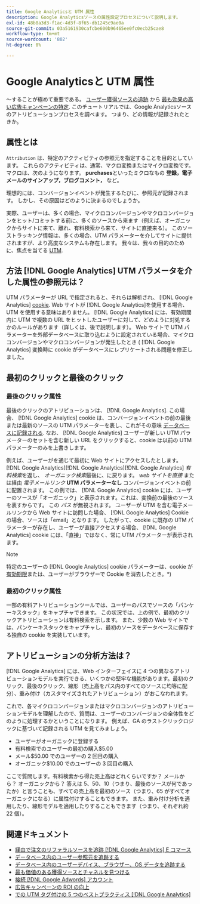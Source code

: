 ```yaml
---
title: Google Analyticsと UTM 属性
description: Google Analyticsソースの属性設定プロセスについて説明します。
exl-id: 48b8a3d3-f1ac-4d3f-8f65-db1245c9ae0a
source-git-commit: 03a5161930cafcbe600b96465ee0fc0ecb25cae8
workflow-type: tm+mt
source-wordcount: '802'
ht-degree: 0%

---
```


# Google Analyticsと UTM 属性

～することが極めて重要である。 [ユーザー獲得ソースの追跡](../../data-analyst/analysis/google-track-user-acq.md) から [最も効果の高い広告キャンペーンの特定](../../data-analyst/analysis/most-value-source-channel.md). このチュートリアルでは、Google Analyticsソースのアトリビューションプロセスを調べます。 つまり、どの情報が記録されたときか。

## 属性とは

`Attribution` は、特定のアクティビティの参照元を指定することを目的としています。 これらのアクティビティは、通常、マクロ変換またはマイクロ変換です。マクロは、次のようになります。 **purchases**&#x200B;といったミクロなもの **登録，電子メールのサインアップ，ブログコメント，** など。

理想的には、コンバージョンイベントが発生するたびに、参照元が記録されます。 しかし、その原因はどのように決まるのでしょうか。

実際、ユーザーは、多くの場合、マイクロコンバージョンやマクロコンバージョンをヒット/コミットする前に、多くのソースから来ます（例えば、オーガニックからサイトに来て、離れ、有料検索から来て、サイトに直接来る）。 このソーストラッキング情報は、多くの場合、UTM パラメーターを介してサイトに提供されますが、より高度なシステムも存在します。 我々は、我々の目的のために、焦点を当てる [UTM](https://support.google.com/analytics/answer/1033867?hl=en&amp;ref_topic=1032998).

## 方法 [!DNL Google Analytics] UTM パラメータを介した属性の参照元は？

UTM パラメーターが URL で指定されると、それらは解析され、 [!DNL Google Analytics] [cookie](https://en.wikipedia.org/wiki/HTTP_cookie). Web サイトが [!DNL Google Analytics]を使用する場合、UTM を使用する意味はありません。 [!DNL Google Analytics] には、有効期間内に UTM で複数の URL をヒットしたユーザーに対して、どのように対処するかのルールがあります（詳しくは、後で説明します）。 Web サイトで UTM パラメーターを外部データベースに取り込むように設定されている場合、マイクロコンバージョンやマクロコンバージョンが発生したとき ( [!DNL Google Analytics] 変換時に cookie がデータベースにレプリケートされる問題を修正しました。

## 最初のクリックと最後のクリック

### 最後のクリック属性

最後のクリックのアトリビューションは、 [!DNL Google Analytics]. この場合、 [!DNL Google Analytics] cookie は、コンバージョンイベントの前の最後または最新のソースの UTM パラメーターを表し、これがその意味 [データベースに記録される](../../data-analyst/analysis/google-track-user-acq.md). なお、 [!DNL Google Analytics] ユーザーが新しい UTM パラメーターのセットを含む新しい URL をクリックすると、cookie は以前の UTM パラメーターのみを上書きします。

例えば、ユーザーがを通じて最初に Web サイトにアクセスしたとします。 [!DNL Google Analytics][!DNL Google Analytics][!DNL Google Analytics] *有料検索*&#x200B;を返し、 *オーガニック検索*&#x200B;最後に、に戻ります。 *web サイトを直接* または経由 *電子メールリンク* **UTM パラメーターなし** コンバージョンイベントの前に配置されます。 この例では、 [!DNL Google Analytics] cookie には、ユーザーのソースが「オーガニック」と表示されます。これは、変換前の最後のソースを表すからです。 この *パス* が無視されます。 ユーザーが UTM を含む電子メールリンクから Web サイトに訪問した場合、 [!DNL Google Analytics] Cookie の場合、ソースは「email」となります。 したがって、cookie に既存の UTM パラメーターが存在し、ユーザーが直接アクセスする場合、 [!DNL Google Analytics] cookie には、「直接」ではなく、常に UTM パラメーターが表示されます。

>[!NOTE]
>
>特定のユーザーの [!DNL Google Analytics] cookie パラメーターは、cookie が [有効期限](https://developers.google.com/analytics/devguides/collection/analyticsjs/cookie-usage)または、ユーザーがブラウザーで Cookie を消去したとき。*)

### 最初のクリック属性

一部の有料アトリビューションツールでは、ユーザーのパスでソースの「パンケーキスタック」をキャプチャできます。 この状況では、上の例で、最初のクリックアトリビューションは有料検索を示します。 また、少数の Web サイトでは、パンケーキスタックをキャプチャし、最初のソースをデータベースに保存する独自の cookie を実装しています。

## アトリビューションの分析方法は？

[!DNL Google Analytics] には、Web インターフェイスに 4 つの異なるアトリビューションモデルを実行できる、いくつかの堅牢な機能があります。最初のクリック、最後のクリック、線形（売上高をパス内のすべてのソースに均等に配分）、重み付け（カスタマイズされたアトリビューション）がおこなわれます。

これで、各マイクロコンバージョンまたはマクロコンバージョンのアトリビューションモデルを理解したので、質問は、ユーザーのコンバージョンの全体性をどのように処理するかということになります。  例えば、GA のラストクリックロジックに基づいて記録される UTM を見てみましょう。

* ユーザーがオーガニックに登録する
* 有料検索でのユーザーの最初の購入$5.00
* メール$50.00 でのユーザーの 2 回目の購入
* オーガニック$10.00 でのユーザーの 3 回目の購入

ここで質問します。有料検索から得た売上高はどれくらいですか？  メールから？  オーガニックから？  答えは 5、50、10（つまり、最後のソースが何であったか）と言うことも、すべての売上高を最初のソース（つまり、65 がすべてオーガニックになる）に属性付けすることもできます。 また、重み付け分析を適用したり、線形モデルを適用したりすることもできます（つまり、それぞれ約 22 個）。

## 関連ドキュメント

* [経由で注文のリファラルソースを追跡 [!DNL Google Analytics] E コマース](../importing-data/integrations/google-ecommerce.md)
* [データベース内のユーザー参照元を追跡する](../analysis/google-track-user-acq.md)
* [データベース内のユーザーデバイス、ブラウザー、OS データを追跡する](../analysis/google-track-user-acq.md)
* [最も価値のある獲得ソースとチャネルを見つける](../analysis/most-value-source-channel.md)
* [接続 [!DNL Google Adwords] アカウント](../importing-data/integrations/google-adwords.md)
* [広告キャンペーンの ROI の向上](../analysis/roi-ad-camp.md)
* [での UTM タグ付けの 5 つのベストプラクティス [!DNL Google Analytics]](../../best-practices/utm-tagging-google.md)
